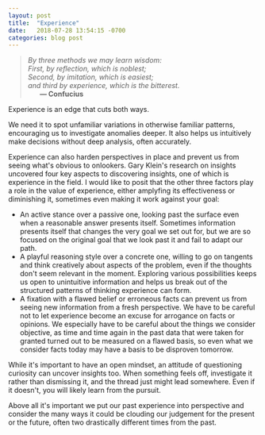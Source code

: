 ```yaml
---
layout: post
title:  "Experience"
date:   2018-07-28 13:54:15 -0700
categories: blog post
---
```


>*By three methods we may learn wisdom: <br>First, by reflection, which is noblest;</br>Second, by imitation, which is easiest;<br> and third by experience, which is the bitterest.* 
 <br>&nbsp;&nbsp;&nbsp;&nbsp;&nbsp;&nbsp;__&mdash; Confucius__ 

Experience is an edge that cuts both ways.   

We need it to spot unfamiliar variations in otherwise familiar patterns, encouraging us to investigate anomalies deeper. It also helps us intuitively make decisions without deep analysis, often accurately. 

Experience can also harden perspectives in place and prevent us from seeing what's obvious to onlookers. Gary Klein's research on insights uncovered four key aspects to discovering insights, one of which is experience in the field. I would like to posit that the other three factors play a role in the value of experience, either amplyfing its effectiveness or diminishing it, sometimes even making it work against your goal: 

* An active stance over a passive one, looking past the surface even when a reasonable answer presents itself. Sometimes information presents itself that changes the very goal we set out for, but we are so focused on the original goal that we look past it and fail to adapt our path. 
* A playful reasoning style over a concrete one, willing to go on tangents and think creatively about aspects of the problem, even if the thoughts don't seem relevant in the moment. Exploring various possibilities keeps us open to unintuitive information and helps us break out of the structured patterns of thinking experience can form. 
* A fixation with a flawed belief or erroneous facts can prevent us from seeing new information from a fresh perspective. We have to be careful not to let experience become an excuse for arrogance on facts or opinions. We especially have to be careful about the things we consider objective, as time and time again in the past data that were taken for granted turned out to be measured on a flawed basis, so even what we consider facts today may have a basis to be disproven tomorrow. 

While it's important to have an open mindset, an attitude of questioning curiosity can uncover insights too. When something feels off, investigate it rather than dismissing it, and the thread just might lead somewhere. Even if it doesn't, you will likely learn from the pursuit. 

Above all it's important we put our past experience into perspective and consider the many ways it could be clouding our judgement for the present or the future, often two drastically different times from the past.  





